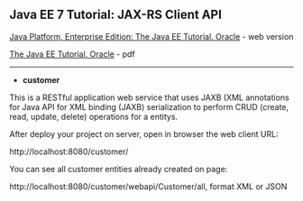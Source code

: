## Java EE 7 Tutorial: JAX-RS Client API

[Java Platform, Enterprise Edition: The Java EE Tutorial. Oracle](https://docs.oracle.com/javaee/7/tutorial/) - web version

[The Java EE Tutorial. Oracle](https://docs.oracle.com/javaee/7/JEETT.pdf) - pdf
___
- **customer**

This is a RESTful application web service that uses JAXB (XML annotations for Java API for XML binding (JAXB) serialization to perform CRUD (create, read, update, delete) operations for a entitys.

After deploy your project on server, open in browser the web client URL:

http://localhost:8080/customer/

You can see all customer entities already created on page:

http://localhost:8080/customer/webapi/Customer/all, format XML or JSON
